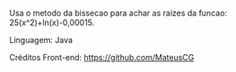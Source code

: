 Usa o metodo da bissecao para achar as raizes da funcao: 25(x^2)+ln(x)-0,00015.

Linguagem: Java

Créditos Front-end: https://github.com/MateusCG
